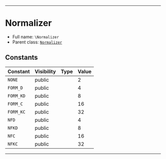 ***

# Normalizer





* Full name: `\Normalizer`
* Parent class: [`Normalizer`](./Symfony/Polyfill/Intl/Normalizer/Normalizer.md)


## Constants

| Constant | Visibility | Type | Value |
|:---------|:-----------|:-----|:------|
|`NONE`|public| |2|
|`FORM_D`|public| |4|
|`FORM_KD`|public| |8|
|`FORM_C`|public| |16|
|`FORM_KC`|public| |32|
|`NFD`|public| |4|
|`NFKD`|public| |8|
|`NFC`|public| |16|
|`NFKC`|public| |32|




***

